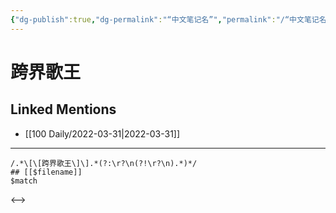 ```yaml
---
{"dg-publish":true,"dg-permalink":"“中文笔记名”","permalink":"/“中文笔记名”/"}
---
```


# 跨界歌王

## Linked Mentions
- [[100 Daily/2022-03-31\|2022-03-31]]


---

```expander
/.*\[\[跨界歌王\]\].*(?:\r?\n(?!\r?\n).*)*/
## [[$filename]]
$match
```

<-->
